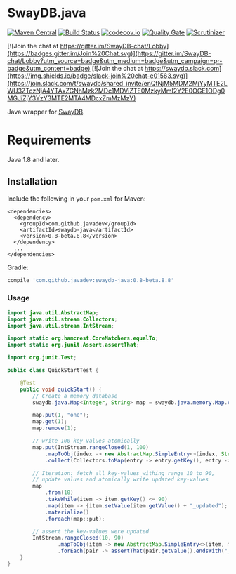 # SwayDB.java 

[![Maven Central](https://img.shields.io/maven-central/v/com.github.javadev/swaydb-java.svg)](http://search.maven.org/#search%7Cga%7C1%7Cg%3A%22com.github.javadev%22%20AND%20a%3A%22swaydb-java%22)
[![Build Status](https://travis-ci.com/simerplaha/SwayDB.java.svg?branch=master)](https://travis-ci.com/simerplaha/SwayDB.java)
[![codecov.io](http://codecov.io/github/simerplaha/SwayDB.java/coverage.svg?branch=master)](http://codecov.io/github/simerplaha/SwayDB.java?branch=master)
[![Quality Gate](https://sonarcloud.io/api/project_badges/measure?project=SwayDB.java&metric=sqale_rating)](https://sonarcloud.io/dashboard/index/SwayDB.java)
[![Scrutinizer](https://img.shields.io/scrutinizer/g/simerplaha/SwayDB.java.svg)](https://scrutinizer-ci.com/g/simerplaha/SwayDB.java/)

[![Join the chat at https://gitter.im/SwayDB-chat/Lobby](https://badges.gitter.im/Join%20Chat.svg)](https://gitter.im/SwayDB-chat/Lobby?utm_source=badge&utm_medium=badge&utm_campaign=pr-badge&utm_content=badge)
[![Join the chat at https://swaydb.slack.com](https://img.shields.io/badge/slack-join%20chat-e01563.svg)](https://join.slack.com/t/swaydb/shared_invite/enQtNjM5MDM2MjYyMTE2LWU3ZTczNjA4YTAxZGNhMzk2MDc1MDViZTE0MzkyMmI2Y2E0OGE1ODg0MGJiZjY3YzY3MTE2MTA4MDcxZmMzMzY)

Java wrapper for [SwayDB](https://github.com/simerplaha/SwayDB).

Requirements
============

Java 1.8 and later.

## Installation

Include the following in your `pom.xml` for Maven:

```
<dependencies>
  <dependency>
    <groupId>com.github.javadev</groupId>
    <artifactId>swaydb-java</artifactId>
    <version>0.8-beta.8.8</version>
  </dependency>
  ...
</dependencies>
```

Gradle:

```groovy
compile 'com.github.javadev:swaydb-java:0.8-beta.8.8'
```

### Usage

```java
import java.util.AbstractMap;
import java.util.stream.Collectors;
import java.util.stream.IntStream;

import static org.hamcrest.CoreMatchers.equalTo;
import static org.junit.Assert.assertThat;

import org.junit.Test;

public class QuickStartTest {

    @Test
    public void quickStart() {
        // Create a memory database
        swaydb.java.Map<Integer, String> map = swaydb.java.memory.Map.create(Integer.class, String.class);

        map.put(1, "one");
        map.get(1);
        map.remove(1);

        // write 100 key-values atomically
        map.put(IntStream.rangeClosed(1, 100)
            .mapToObj(index -> new AbstractMap.SimpleEntry<>(index, String.valueOf(index)))
            .collect(Collectors.toMap(entry -> entry.getKey(), entry -> entry.getValue())));

        // Iteration: fetch all key-values withing range 10 to 90,
        // update values and atomically write updated key-values
        map
            .from(10)
            .takeWhile(item -> item.getKey() <= 90)
            .map(item -> {item.setValue(item.getValue() + "_updated"); return item;})
            .materialize()
            .foreach(map::put);

        // assert the key-values were updated
        IntStream.rangeClosed(10, 90)
                .mapToObj(item -> new AbstractMap.SimpleEntry<>(item, map.get(item)))
                .forEach(pair -> assertThat(pair.getValue().endsWith("_updated"), equalTo(true)));
    }
}
```
